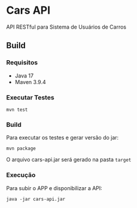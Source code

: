 # Cars API

API RESTful para Sistema de Usuários de Carros

## Build

### Requisitos

- Java 17
- Maven 3.9.4

### Executar Testes

``` shellscript
mvn test
```

### Build

Para executar os testes e gerar versão do jar: 

``` shellscript
mvn package
```

O arquivo cars-api.jar será gerado na pasta ```target```

### Execução

Para subir o APP e disponibilizar a API:
``` shellscript
java -jar cars-api.jar
```